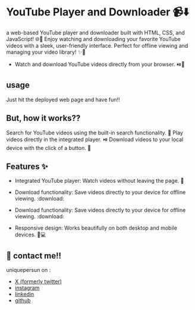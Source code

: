 # YouTube Player and Downloader :video_camera::arrow_down:

a web-based YouTube player and downloader built with HTML, CSS, and JavaScript! :globe_with_meridians::musical_note: Enjoy watching and downloading your favorite YouTube videos with a sleek, user-friendly interface. Perfect for offline viewing and managing your video library! :sparkles::movie_camera:
- Watch and download YouTube videos directly from your browser. :play_or_pause_button::floppy_disk:


## usage
Just hit the deployed web page and have fun!!


## But, how it works??
Search for YouTube videos using the built-in search functionality. :mag_right:
Play videos directly in the integrated player. :play_or_pause_button:
Download videos to your local device with the click of a button. :floppy_disk:

##  Features :sparkles:
- Integrated YouTube player: Watch videos without leaving the page. :movie_camera:
- Download functionality: Save videos directly to your device for offline viewing. :download:

- Download functionality: Save videos directly to your device for offline viewing. :download:

- Responsive design: Works beautifully on both desktop and mobile devices. :iphone::computer:


## 🔗 contact me!!
uniquepersun on :
- [X (formerly twitter)](https://x.com/uniquepersun) <br>
- [instagram](https://instagram.com/uniquepersun) <br>
-  [linkedin](https://https://www.linkedin.com/in/abhay-tomar-53218530b)<br>
- [github](https://github.com/uniquepersun)<br>


